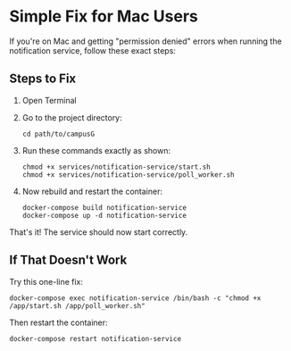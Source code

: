 # Simple Fix for Mac Users

If you're on Mac and getting "permission denied" errors when running the notification service, follow these exact steps:

## Steps to Fix

1. Open Terminal

2. Go to the project directory:
   ```
   cd path/to/campusG
   ```

3. Run these commands exactly as shown:
   ```
   chmod +x services/notification-service/start.sh
   chmod +x services/notification-service/poll_worker.sh
   ```

4. Now rebuild and restart the container:
   ```
   docker-compose build notification-service
   docker-compose up -d notification-service
   ```

That's it! The service should now start correctly.

## If That Doesn't Work

Try this one-line fix:
```
docker-compose exec notification-service /bin/bash -c "chmod +x /app/start.sh /app/poll_worker.sh"
```

Then restart the container:
```
docker-compose restart notification-service

